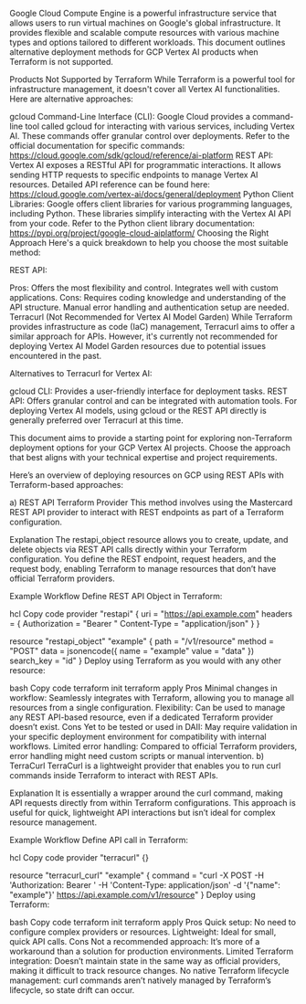 Google Cloud Compute Engine is a powerful infrastructure service that allows users to run virtual machines on Google's global infrastructure. It provides flexible and scalable compute resources with various machine types and options tailored to different workloads.
This document outlines alternative deployment methods for GCP Vertex AI products  when Terraform is not supported.

Products Not Supported by Terraform
While Terraform is a powerful tool for infrastructure management, it doesn't cover all Vertex AI functionalities. Here are alternative approaches:

gcloud Command-Line Interface (CLI): Google Cloud provides a command-line tool called gcloud for interacting with various services, including Vertex AI. These commands offer granular control over deployments. Refer to the official documentation for specific commands: https://cloud.google.com/sdk/gcloud/reference/ai-platform
REST API: Vertex AI exposes a RESTful API for programmatic interactions. It allows sending HTTP requests to specific endpoints to manage Vertex AI resources. Detailed API reference can be found here: https://cloud.google.com/vertex-ai/docs/general/deployment
Python Client Libraries: Google offers client libraries for various programming languages, including Python. These libraries simplify interacting with the Vertex AI API from your code. Refer to the Python client library documentation: https://pypi.org/project/google-cloud-aiplatform/
Choosing the Right Approach
Here's a quick breakdown to help you choose the most suitable method:

REST API:

Pros:
Offers the most flexibility and control.
Integrates well with custom applications.
Cons:
Requires coding knowledge and understanding of the API structure.
Manual error handling and authentication setup are needed.
Terracurl (Not Recommended for Vertex AI Model Garden)
While Terraform provides infrastructure as code (IaC) management, Terracurl aims to offer a similar approach for APIs. However, it's currently not recommended for deploying Vertex AI Model Garden resources due to potential issues encountered in the past.

Alternatives to Terracurl for Vertex AI:

gcloud CLI: Provides a user-friendly interface for deployment tasks.
REST API: Offers granular control and can be integrated with automation tools.
For deploying Vertex AI models, using gcloud or the REST API directly is generally preferred over Terracurl at this time.

This document aims to provide a starting point for exploring non-Terraform deployment options for your GCP Vertex AI projects. Choose the approach that best aligns with your technical expertise and project requirements.

Here’s an overview of deploying resources on GCP using REST APIs with Terraform-based approaches:

a) REST API Terraform Provider
This method involves using the Mastercard REST API provider to interact with REST endpoints as part of a Terraform configuration.

Explanation
The restapi_object resource allows you to create, update, and delete objects via REST API calls directly within your Terraform configuration. You define the REST endpoint, request headers, and the request body, enabling Terraform to manage resources that don’t have official Terraform providers.

Example Workflow
Define REST API Object in Terraform:

hcl
Copy code
provider "restapi" {
  uri    = "https://api.example.com"
  headers = {
    Authorization = "Bearer <TOKEN>"
    Content-Type  = "application/json"
  }
}

resource "restapi_object" "example" {
  path         = "/v1/resource"
  method       = "POST"
  data         = jsonencode({
    name  = "example"
    value = "data"
  })
  search_key   = "id"
}
Deploy using Terraform as you would with any other resource:

bash
Copy code
terraform init
terraform apply
Pros
Minimal changes in workflow: Seamlessly integrates with Terraform, allowing you to manage all resources from a single configuration.
Flexibility: Can be used to manage any REST API-based resource, even if a dedicated Terraform provider doesn’t exist.
Cons
Yet to be tested or used in DAII: May require validation in your specific deployment environment for compatibility with internal workflows.
Limited error handling: Compared to official Terraform providers, error handling might need custom scripts or manual intervention.
b) TerraCurl
TerraCurl is a lightweight provider that enables you to run curl commands inside Terraform to interact with REST APIs.

Explanation
It is essentially a wrapper around the curl command, making API requests directly from within Terraform configurations. This approach is useful for quick, lightweight API interactions but isn’t ideal for complex resource management.

Example Workflow
Define API call in Terraform:

hcl
Copy code
provider "terracurl" {}

resource "terracurl_curl" "example" {
  command = "curl -X POST -H 'Authorization: Bearer <TOKEN>' -H 'Content-Type: application/json' -d '{\"name\": \"example\"}' https://api.example.com/v1/resource"
}
Deploy using Terraform:

bash
Copy code
terraform init
terraform apply
Pros
Quick setup: No need to configure complex providers or resources.
Lightweight: Ideal for small, quick API calls.
Cons
Not a recommended approach: It’s more of a workaround than a solution for production environments.
Limited Terraform integration: Doesn’t maintain state in the same way as official providers, making it difficult to track resource changes.
No native Terraform lifecycle management: curl commands aren’t natively managed by Terraform’s lifecycle, so state drift can occur.
